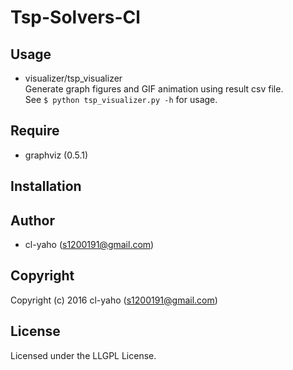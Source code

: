 # Tsp-Solvers-Cl

## Usage

- visualizer/tsp_visualizer  
Generate graph figures and GIF animation using result csv file.  
See ```$ python tsp_visualizer.py -h``` for usage.  


## Require
- graphviz (0.5.1)

## Installation

## Author

* cl-yaho (s1200191@gmail.com)

## Copyright

Copyright (c) 2016 cl-yaho (s1200191@gmail.com)

## License

Licensed under the LLGPL License.
